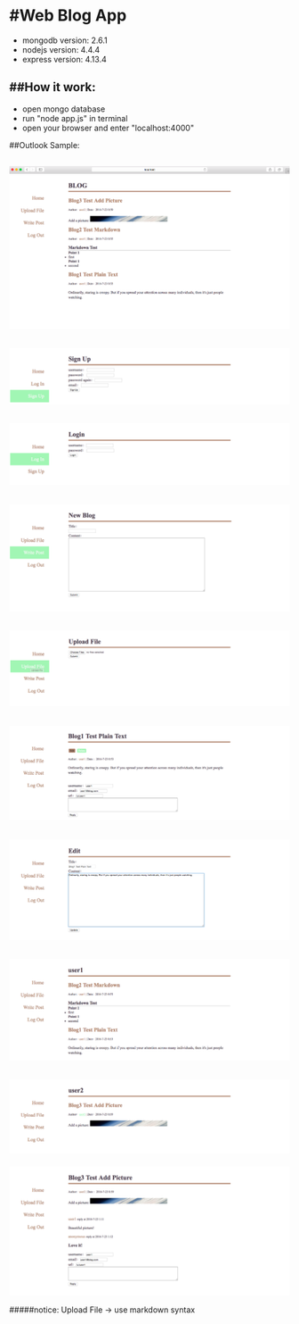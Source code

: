 #Web Blog App
======
- mongodb version: 2.6.1
- nodejs version: 4.4.4
- express version: 4.13.4

##How it work:
------
- open mongo database
- run "node app.js" in terminal
- open your browser and enter "localhost:4000"

##Outlook Sample:

![](/public/images/s0.png)
---
![](/public/images/s1.png)
---
![](/public/images/s2.png)
---
![](/public/images/s3.png)
---
![](/public/images/s6.png)
---
![](/public/images/s7.png)
---
![](/public/images/s8.png)
---
![](/public/images/s9.png)
---
![](/public/images/s10.png)
---
![](/public/images/s11.png)


#####notice: Upload File -> use markdown syntax
